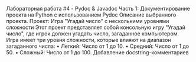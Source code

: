 Лабораторная работа #4 - Pydoc & Javadoc
Часть 1: Документирование проекта на Python с использованием
Pydoc
Описание выбранного проекта.
Проект: Игра "Угадай число" с несколькими уровнями сложности
Этот проект представляет собой консольную игру "Угадай число", где игрок должен угадать число, загаданное компьютером. Игра имеет три уровня сложности, которые влияют на диапазон загаданного числа:
• Легкий: Число от 1 до 10.
• Средний: Число от 1 до 50.
• Сложный: Число от 1 до 100.
Добавление docstring-комментариев
